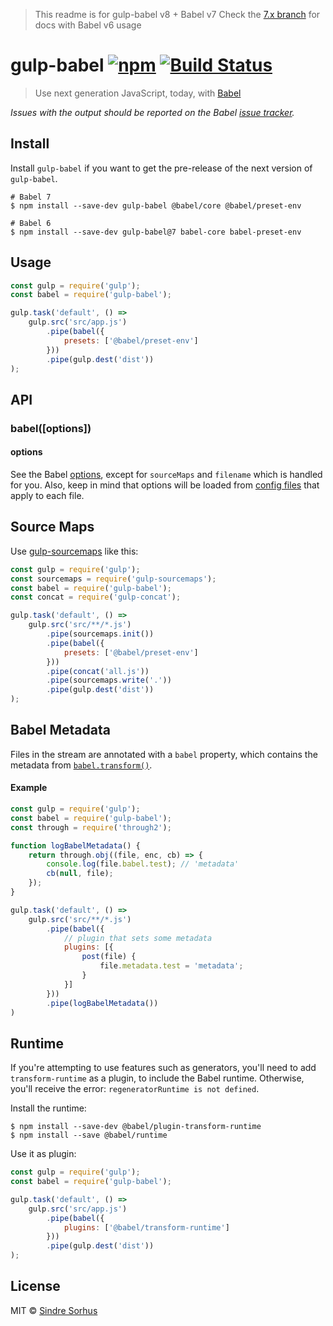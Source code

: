 > This readme is for gulp-babel v8 + Babel v7
> Check the [7.x branch](https://github.com/babel/gulp-babel/tree/v7-maintenance) for docs with Babel v6 usage

# gulp-babel [![npm](https://img.shields.io/npm/v/gulp-babel.svg?maxAge=2592000)](https://www.npmjs.com/package/gulp-babel) [![Build Status](https://travis-ci.org/babel/gulp-babel.svg?branch=master)](https://travis-ci.org/babel/gulp-babel)

> Use next generation JavaScript, today, with [Babel](https://babeljs.io)

*Issues with the output should be reported on the Babel [issue tracker](https://phabricator.babeljs.io/).*


## Install

Install `gulp-babel` if you want to get the pre-release of the next version of `gulp-babel`.

```
# Babel 7
$ npm install --save-dev gulp-babel @babel/core @babel/preset-env

# Babel 6
$ npm install --save-dev gulp-babel@7 babel-core babel-preset-env
```

## Usage

```js
const gulp = require('gulp');
const babel = require('gulp-babel');

gulp.task('default', () =>
	gulp.src('src/app.js')
		.pipe(babel({
			presets: ['@babel/preset-env']
		}))
		.pipe(gulp.dest('dist'))
);
```


## API

### babel([options])

#### options

See the Babel [options](http://babeljs.io/docs/en/options), except for `sourceMaps` and `filename` which is handled for you. Also, keep in mind that options will be loaded from [config files](http://babeljs.io/docs/en/config-files) that apply to each file.

## Source Maps

Use [gulp-sourcemaps](https://github.com/floridoo/gulp-sourcemaps) like this:

```js
const gulp = require('gulp');
const sourcemaps = require('gulp-sourcemaps');
const babel = require('gulp-babel');
const concat = require('gulp-concat');

gulp.task('default', () =>
	gulp.src('src/**/*.js')
		.pipe(sourcemaps.init())
		.pipe(babel({
			presets: ['@babel/preset-env']
		}))
		.pipe(concat('all.js'))
		.pipe(sourcemaps.write('.'))
		.pipe(gulp.dest('dist'))
);
```


## Babel Metadata

Files in the stream are annotated with a `babel` property, which contains the metadata from [`babel.transform()`](https://babeljs.io/docs/usage/api/).

#### Example

```js
const gulp = require('gulp');
const babel = require('gulp-babel');
const through = require('through2');

function logBabelMetadata() {
	return through.obj((file, enc, cb) => {
		console.log(file.babel.test); // 'metadata'
		cb(null, file);
	});
}

gulp.task('default', () =>
	gulp.src('src/**/*.js')
		.pipe(babel({
			// plugin that sets some metadata
			plugins: [{
				post(file) {
					file.metadata.test = 'metadata';
				}
			}]
		}))
		.pipe(logBabelMetadata())
)
```


## Runtime

If you're attempting to use features such as generators, you'll need to add `transform-runtime` as a plugin, to include the Babel runtime. Otherwise, you'll receive the error: `regeneratorRuntime is not defined`.

Install the runtime:

```
$ npm install --save-dev @babel/plugin-transform-runtime
$ npm install --save @babel/runtime
```

Use it as plugin:

```js
const gulp = require('gulp');
const babel = require('gulp-babel');

gulp.task('default', () =>
	gulp.src('src/app.js')
		.pipe(babel({
			plugins: ['@babel/transform-runtime']
		}))
		.pipe(gulp.dest('dist'))
);
```


## License

MIT © [Sindre Sorhus](http://sindresorhus.com)
